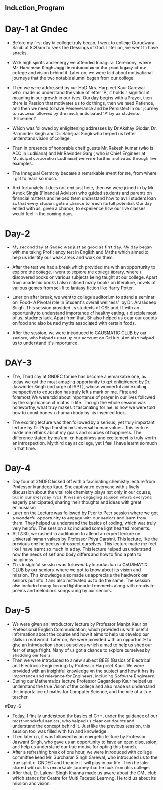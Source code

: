 ## Induction_Program
# Day-1 at Gndec

- Before my first day to college truly began, I went to college Gurudwara Sahib at 8:30am to seek the blessings of God. Later on, we went to have snacks.
- With high spirits and energy we attended Innagural Ceremony, where Mr. Harsimran Singh Jaggi introduced us to the great legacy of our college and vision behind it. Later on, we were told about motivational journeys that the two notable alumni began from our college.
- Then we were addressed by our HoD Mrs. Harpreet Kaur Garewal who  made us understand the value of letter 'P', it holds a significant meaning in our growth in our lives. Our day begins with a Prayer, then there is Passion that motivates us to do things, then we need Patience, and then we need to have Perseverance and be Persistent in our journey to success followed by the much anticipated 'P' by us students 'Placement'.
- Which was followed by enlightening addresses by Dr.Akshay Giddar, Dr. Parminder Singh and Dr. Sahejpal Singh who helped us better understand vision of college.
- Then in presence of honorable cheif guests Mr. Rakesh Kumar (who is ADC in Ludhiana) and Mr.Ravinder Garg ( who is Chief Engineer at Municipal corporation Ludhiana) we were further motivated through live examples.
- The Innagural Cermony became a remarkable event for me, from where I got to learn so much.
 
- And fortunately it does not end just here, then we were joined in by Mr. Ashok Singla (Financial Advisor) who guided students and parents on financial matters and helped them understand how to avail student loan so that every student gets a chance to reach its full potential.
Our day ended with us, given a chance, to experience how our live classes would feel in the coming days.

# Day-2

- My second day at Gndec was just as good as first day. My day began with me taking Proficiency test in English and Maths which aimed to help us identify our weak areas and work on them.
- After the test we had a break which provided me with an opportunity to explore the college. I went to explore the college library, where I discovered books on various subjects being taught at our college. Apart from academic books I also noticed many books on literature, novels of various genres from sci-fi to fantasy fiction like Harry Potter.

- Later on after break, we went to college auditorium to attend a seminar on 'Food- A Pivotal role in Student's overall wellness'  by Dr. Arashdeep Singh. This session provided us students of CSE and IT with an opportunity to understand importance of healthy eating, a disciple most of us, students lack. Apart from that, Sir also helped us clear our doubts on food and also busted myths associated with certain foods.
- After the session, we were introduced to CAUSMATIC CLUB by our seniors, who helped us set up our account on GitHub. And also helped us to understand it's importance.
# DAY-3
- The, Third day at GNDEC for me has become a remarkable one, as today we got the most amazing opportunity to get enlightened by Dr. Jaswinder Singh (incharge of IAPT), whose wonderful and exciting perspective to education has truly left a mark on me. First and foremost,We were told about importance of prayer in our lives followed by the significance of maths in life. Though the whole session was noteworthy, what truly makes it fascinating for me, is how we were told how to count bones in human body by his invented trick.

- The exciting lecture was then followed by a serious, yet truly important lecture by Dr. Priya Darshni on Universal human values. This lecture made me rethink about my goals and sources of happiness. The difference stated by ma'am, on happiness and excitement is truly worth an introspection. My third day at college, yet I feel I have learnt so much in that time.

#  Day-4
- Day four at GNDEC kicked off with a fascinating chemistry lecture from Professor Mandeep Kaur. She captivated everyone with a lively discussion about the vital role chemistry plays not only in our course, but in our everyday lives. It was an engaging session where everyone eagerly participated, sharing their thoughts and ideas with great enthusiasm.
- Later on the Lecture was followed by Peer to Peer session where we got a wonderful opportunity to engage with our seniors and learn from them. They helped us understand the basics of coding, which was truly very helpful. The session also included some light hearted moments.
- At 12:30, we rushed to auditorium to attend an expert lecture on Universal human values by Professor Priya Darshni. This lecture, like the previous one helped us introspect ourselves. This lecture made me feel like I have learnt so much in a day. This lecture helped us understand how the needs of self and body differs and how to find a path to happiness.
- This insightful session was followed by Introduction to CAUSMATIC CLUB by our seniors, where we got to know about its vision and mission. This knowledge also made us appreciate the hardwork our seniors put into it and also motivated us to do the same. The session also included many fun and lighthearted moments along with creativite poems and melodious songs sung by our seniors.

# Day-5
- We were given an introductory lecture by Professor Manjot Kaur on Professional English Communication, which provided us with useful information about the course and how it aims to help us develop our skills in real world. Later on, We were provided with an opportunity to give an Introduction about ourselves which aimed to help us shed our fear of stage fright. Many of us got a chance to explore ourselves by shedding our fears.
- Then we were introduced to a new subject BEEE (Basics of Electrical and Electronic Engineering) by Professor Harpreet Kaur. We were provided with an insightful knowledge on the subject and how it has its importance and relevance for Engineers, including Software Engineers.
- During our Mathematics lecture Professor Gagandeep Kaur helped us understand the true Vision of the college and also made us understand the importance of maths for Computer Science, and the role of a true teacher.


#Day -6
- Today, I finally understood the basics of C++, under the guidance of our most wonderful seniors, who helped us clear our doubts and understand the concept behind it. Just like the previous session, this session too, was filled with fun and knowledge. 
- Then later on, it was followed by an energetic lecture by Professor Jaswant Singh, who gave us an opportunity to have an open discussion, and help us understand our true motive for opting this branch.
- After a refreshing break of one hour, we were introduced with college committee head Mr. Gurcharan Singh Garewal, who introduced us to the true spirit of GNDEC and the role it  will play in our life. Then he later shared with us his remarkable journey that he took from this college.
- After that, Dr. Lakhvir Singh Khanna made us aware about the CML club which stands for Centre for Multi Faceted Learning. He told us about its mission and vision.

  



